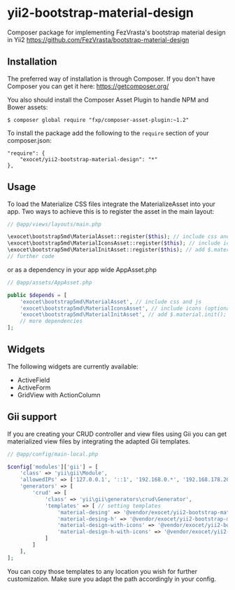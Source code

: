# yii2-bootstrap-material-design

Composer package for implementing FezVrasta's bootstrap material design in Yii2
https://github.com/FezVrasta/bootstrap-material-design


## Installation

The preferred way of installation is through Composer.
If you don't have Composer you can get it here: https://getcomposer.org/

You also should install the Composer Asset Plugin to handle NPM and Bower assets:
```
$ composer global require "fxp/composer-asset-plugin:~1.2"
```

To install the package add the following to the ```require``` section of your composer.json:
```
"require": {
    "exocet/yii2-bootstrap-material-design": "*"
},
```

## Usage

To load the Materialize CSS files integrate the MaterializeAsset into your app.
Two ways to achieve this is to register the asset in the main layout:

```php
// @app/views/layouts/main.php

\exocet\bootstrap5md\MaterialAsset::register($this); // include css and js
\exocet\bootstrap5md\MaterialIconsAsset::register($this); // include icons (optional)
\exocet\bootstrap5md\MaterialInitAsset::register($this); // add $.material.init(); js (optional)
// further code
```

or as a dependency in your app wide AppAsset.php

```php
// @app/assets/AppAsset.php

public $depends = [
    'exocet\bootstrap5md\MaterialAsset', // include css and js
    'exocet\bootstrap5md\MaterialIconsAsset', // include icons (optional)
    'exocet\bootstrap5md\MaterialInitAsset', // add $.material.init(); js (optional)
    // more dependencies
];
```

## Widgets

The following widgets are currently available:

* ActiveField
* ActiveForm
* GridView with ActionColumn


## Gii support

If you are creating your CRUD controller and view files using Gii you can get materialized view files by integrating the adapted Gii templates.

```php
// @app/config/main-local.php

$config['modules']['gii'] = [
    'class' => 'yii\gii\Module',      
    'allowedIPs' => ['127.0.0.1', '::1', '192.168.0.*', '192.168.178.20'],  
    'generators' => [
        'crud' => [
            'class' => 'yii\gii\generators\crud\Generator',
            'templates' => [ // setting templates
                'material-desing' => '@vendor/exocet/yii2-bootstrap-material-design/generators/material-design/crud',
                'material-desing-h' => '@vendor/exocet/yii2-bootstrap-material-design/generators/material-design-h/crud', 
                'material-design-with-icons' => '@vendor/exocet/yii2-bootstrap-material-design/generators/material-design-with-icons/crud',
                'material-design-h-with-icons' => '@vendor/exocet/yii2-bootstrap-material-design/generators/material-design-h-with-icons/crud'
            ]
        ]
    ],
];
```

You can copy those templates to any location you wish for further customization. Make sure you adapt the path accordingly in your config.
